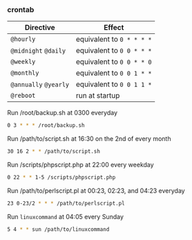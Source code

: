 ### crontab
| Directive             | Effect                    |
| --------------------- | ------------------------- |
| `@hourly`             | equivalent to `0 * * * *` |
| `@midnight` `@daily`  | equivalent to `0 0 * * *` |
| `@weekly`             | equivalent to `0 0 * * 0` |
| `@monthly`            | equivalent to `0 0 1 * *` |
| `@annually` `@yearly` | equivalent to `0 0 1 1 *` |
| `@reboot`             | run at startup            |

Run /root/backup.sh at 0300 everyday
```sh
0 3 * * * /root/backup.sh
```
Run /path/to/script.sh at 16:30 on the 2nd of every month
```sh
30 16 2 * * /path/to/script.sh
```
Run /scripts/phpscript.php at 22:00 every weekday
```sh
0 22 * * 1-5 /scripts/phpscript.php
```
Run /path/to/perlscript.pl at 00:23, 02:23, and 04:23 everyday
```sh
23 0-23/2 * * * /path/to/perlscript.pl
```
Run `linuxcommand` at 04:05 every Sunday
```sh
5 4 * * sun /path/to/linuxcommand
```